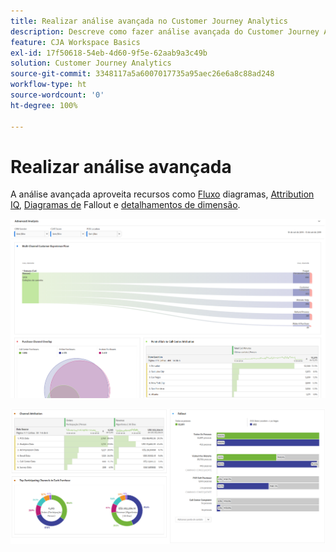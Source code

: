 ```yaml
---
title: Realizar análise avançada no Customer Journey Analytics
description: Descreve como fazer análise avançada do Customer Journey Analytics no Espaço de trabalho.
feature: CJA Workspace Basics
exl-id: 17f50618-54eb-4d60-9f5e-62aab9a3c49b
solution: Customer Journey Analytics
source-git-commit: 3348117a5a6007017735a95aec26e6a8c88ad248
workflow-type: ht
source-wordcount: '0'
ht-degree: 100%

---
```


# Realizar análise avançada

A análise avançada aproveita recursos como [Fluxo](/help/analysis-workspace/visualizations/c-flow/flow.md) diagramas, [Attribution IQ](/help/analysis-workspace/attribution/overview.md), [Diagramas de](/help/analysis-workspace/visualizations/fallout/fallout-flow.md) Fallout e [detalhamentos de dimensão](/help/components/dimensions/t-breakdown-fa.md).

![Captura de tela 1 do Espaço de trabalho](assets/cja-adv-analysis1.png)

![Captura de tela 2 do Espaço de trabalho](assets/cja-adv-analysis2.png)
